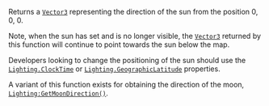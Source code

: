 Returns a [`Vector3`](https://create.roblox.com/docs/reference/engine/datatypes/Vector3) representing the direction of the sun from
the position 0, 0, 0.

Note, when the sun has set and is no longer visible, the
[`Vector3`](https://create.roblox.com/docs/reference/engine/datatypes/Vector3) returned by this function will continue to point
towards the sun below the map.

Developers looking to change the positioning of the sun should use the
[`Lighting.ClockTime`](https://create.roblox.com/docs/reference/engine/classes/Lighting#ClockTime) or [`Lighting.GeographicLatitude`](https://create.roblox.com/docs/reference/engine/classes/Lighting#GeographicLatitude)
properties.

A variant of this function exists for obtaining the direction of the moon,
[`Lighting:GetMoonDirection()`](https://create.roblox.com/docs/reference/engine/classes/Lighting#GetMoonDirection).